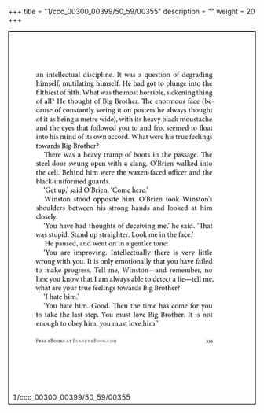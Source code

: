 +++
title = "1/ccc_00300_00399/50_59/00355"
description = ""
weight = 20
+++

<table style="border:2px solid black;max-width:800px;max-height:800px;" 
><tr><td>
<img class="center-fit-jpg"
src="/jpg_/out_jpg_1984__355.jpg">
1/ccc_00300_00399/50_59/00355
</img></td></tr></table>
